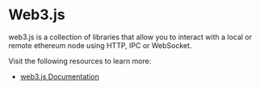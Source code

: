 # Web3.js

web3.js is a collection of libraries that allow you to interact with a local or remote ethereum node using HTTP, IPC or WebSocket.

Visit the following resources to learn more:

- [web3.js Documentation](https://web3js.readthedocs.io/)